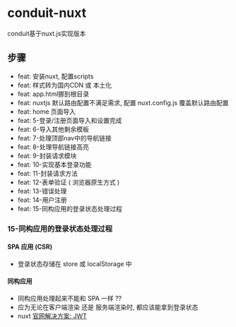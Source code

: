 # conduit-nuxt
conduit基于nuxt.js实现版本

## 步骤
- feat: 安装nuxt, 配置scripts
- feat: 样式转为国内CDN 或 本土化
- feat: app.html挪到根目录
- feat: nuxtjs 默认路由配置不满足需求, 配置 nuxt.config.js 覆盖默认路由配置
- feat: home 页面导入
- feat: 5-登录/注册页面导入和设置完成
- feat: 6-导入其他剩余模板
- feat: 7-处理顶部nav中的导航链接
- feat: 8-处理导航链接高亮
- feat: 9-封装请求模块
- feat: 10-实现基本登录功能
- feat: 11-封装请求方法
- feat: 12-表单验证 ( 浏览器原生方式 )
- feat: 13-错误处理
- feat: 14-用户注册
- feat: 15-同构应用的登录状态处理过程

### 15-同构应用的登录状态处理过程
#### SPA 应用 (CSR)
- 登录状态存储在 store 或 localStorage 中

#### 同构应用
- 同构应用处理起来不能和 SPA 一样 ??
- 应为无论在客户端渲染 还是 服务端渲染时, 都应该能拿到登录状态
- nuxt [官网解决方案: JWT](https://www.nuxtjs.cn/examples/auth-external-jwt)